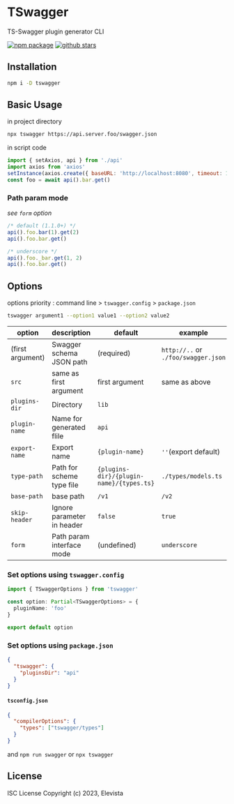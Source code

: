 # TSwagger
TS-Swagger plugin generator CLI

[![npm package](https://img.shields.io/npm/v/tswagger.svg?maxAge=2592000&style=flat-square)](https://www.npmjs.com/package/tswagger)
[![github stars](https://img.shields.io/github/stars/Elevista/tswagger?style=social)](https://github.com/Elevista/tswagger)

## Installation
```sh
npm i -D tswagger
```

## Basic Usage
in project directory
```sh
npx tswagger https://api.server.foo/swagger.json
```
in script code
```js
import { setAxios, api } from './api'
import axios from 'axios'
setInstance(axios.create({ baseURL: 'http://localhost:8080', timeout: 100 })) // optional
const foo = await api().bar.get()
```

### Path param mode

*see `form` option*

```js
/* default (1.1.0+) */
api().foo.bar(1).get(2)
api().foo.bar.get()

/* underscore */
api().foo._bar.get(1, 2)
api().foo.bar.get()
```

## Options

options priority : command line > `tswagger.config` > `package.json`

```sh
tswagger argument1 --option1 value1 --option2 value2
```

| option           | description                | default                                  | example                             |
|------------------|----------------------------|------------------------------------------|-------------------------------------|
| (first argument) | Swagger schema JSON path   | (required)                               | `http://..` or `./foo/swagger.json` |
| `src`            | same as first argument     | first argument                           | same as above                       |
| `plugins-dir`    | Directory                  | `lib`                                    |                                     |
| `plugin-name`    | Name for generated flile   | `api`                                    |                                     |
| `export-name`    | Export name                | `{plugin-name}`                          | `''`(export default)                |
| `type-path`      | Path for scheme type file  | `{plugins-dir}/{plugin-name}/{types.ts}` | `./types/models.ts`                 |
| `base-path`      | base path                  | `/v1`                                    | `/v2`                               |
| `skip-header`    | Ignore parameter in header | `false`                                  | `true`                              |
| `form`           | Path param interface mode  | (undefined)                              | `underscore`                        |

### Set options using `tswagger.config`

```ts
import { TSwaggerOptions } from 'tswagger'

const option: Partial<TSwaggerOptions> = {
  pluginName: 'foo'
}

export default option
```

### Set options using `package.json`
```json
{
  "tswagger": {
    "pluginsDir": "api"
  }
}
```

#### `tsconfig.json`

```json
{
  "compilerOptions": {
    "types": ["tswagger/types"]
  }
}
```



and `npm run swagger` or `npx tswagger`


## License
ISC License
Copyright (c) 2023, Elevista
